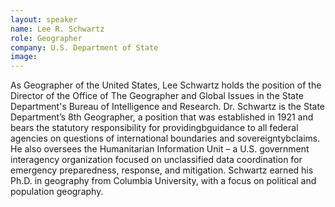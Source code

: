 ```yaml
---
layout: speaker
name: Lee R. Schwartz
role: Geographer
company: U.S. Department of State
image: 
---
```


As Geographer of the United States, Lee Schwartz holds the position of the Director of the Office of The Geographer and Global Issues in the State Department's Bureau of Intelligence and Research. Dr. Schwartz is the State Department’s 8th Geographer, a position that was established in 1921 and bears the statutory responsibility for providingbguidance to all federal agencies on questions of international boundaries and sovereigntybclaims. He also oversees the Humanitarian Information Unit – a U.S. government interagency organization focused on unclassified data coordination for emergency preparedness, response, and mitigation. Schwartz earned his Ph.D. in geography from Columbia University, with a focus on political and population geography.
